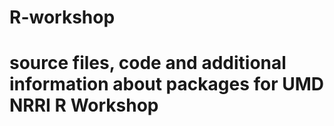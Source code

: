 # R-workshop
# source files, code and additional information about packages for UMD NRRI R Workshop
